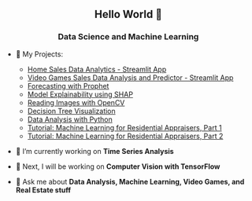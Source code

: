 <h2 align="center">Hello World 👋</h1>
<h3 align="center">Data Science and Machine Learning</h3> 

- 📃 My Projects:
     -  [Home Sales Data Analytics - Streamlit App](https://github.com/AngeloDSML/Analytics_Streamlit_App)
     -  [Video Games Sales Data Analysis and Predictor - Streamlit App](https://angelodsml-video-games-data---home-hzjfv5.streamlitapp.com/)     
     -  [Forecasting with Prophet](https://github.com/AngeloDSML/Prophet_Forecast)  
     -  [Model Explainability using SHAP](https://github.com/AngeloDSML/Explainability_SHAP)
     -  [Reading Images with OpenCV](https://github.com/AngeloDSML/Reading_Images_with_OpenCV)
     -  [Decision Tree Visualization](https://github.com/AngeloDSML/DecisionTree_Visualization)
     -  [Data Analysis with Python](https://github.com/AngeloDSML/Data_Analysis_with_Python)
     -  [Tutorial: Machine Learning for Residential Appraisers, Part 1](https://github.com/AngeloDSML/Home_Valuation_Part_1)
     -  [Tutorial: Machine Learning for Residential Appraisers, Part 2](https://github.com/AngeloDSML/Home_Valuation_Part_2)
 
- 🌱 I’m currently working on **Time Series Analysis**

- 🔮 Next, I will be working on **Computer Vision with TensorFlow**

- 💬 Ask me about **Data Analysis, Machine Learning, Video Games, and Real Estate stuff**


